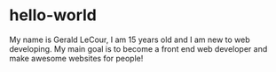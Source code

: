 # hello-world
My name is Gerald LeCour, I am 15 years old and I am new to web developing. My main goal is to become a front end web developer and make awesome websites for people!
